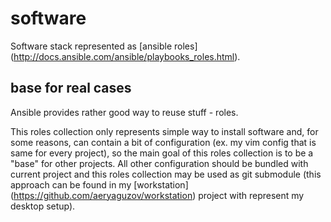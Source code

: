 # software

Software stack represented as [ansible roles] (http://docs.ansible.com/ansible/playbooks_roles.html).

## base for real cases

Ansible provides rather good way to reuse stuff - roles.

This roles collection only represents simple way to install software 
and, for some reasons, can contain a bit of configuration (ex. my vim config that is same for every project), 
so the main goal of this roles collection is to be a "base" for other projects. All other configuration should be bundled with current project and this roles collection may be used as git submodule
(this approach can be found in my [workstation] (https://github.com/aeryaguzov/workstation) project with represent my desktop setup).
